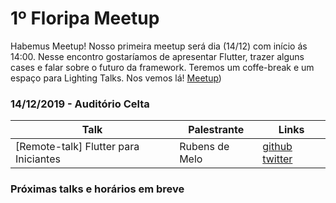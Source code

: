 # 1º Floripa Meetup 

Habemus Meetup!
Nosso primeira meetup será dia (14/12) com início ás 14:00. Nesse encontro gostaríamos de apresentar Flutter, trazer alguns cases e falar sobre o futuro da framework. Teremos um coffe-break e um espaço para Lighting Talks. Nos vemos lá!
[Meetup](https://www.meetup.com/pt-BR/Flutter-Floripa/events/265718544/))

### 14/12/2019 - Auditório Celta

| Talk | Palestrante | Links |
| ---- | ---- | ---- |
| [Remote-talk] Flutter para Iniciantes | Rubens de Melo | [github](https://github.com/rubensdemelo) [twitter](https://twitter.com/rubensdemelo) |

### Próximas talks e horários em breve
